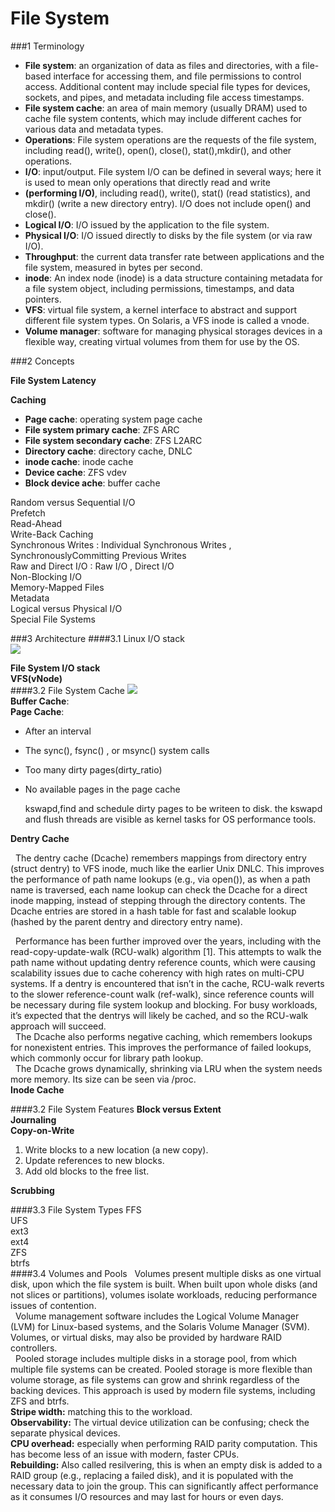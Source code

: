 
# File System 

###1  Terminology  
- **File system**: an organization of data as files and directories, with a file-based interface for accessing them, and file permissions to control access. Additional content may include special file types for devices, sockets, and pipes, and metadata including file access timestamps.
- **File system cache**: an area of main memory (usually DRAM) used to cache file system contents, which may include different caches for various data and metadata types.
- **Operations**: File system operations are the requests of the file system, including read(), write(), open(), close(), stat(),mkdir(), and other operations.
- **I/O**: input/output. File system I/O can be defined in several ways; here it is used to mean only operations that directly read and write
- **(performing I/O)**, including read(), write(), stat() (read statistics), and mkdir() (write a new directory entry). I/O does not include open() and close().
- **Logical I/O**: I/O issued by the application to the file system.
- **Physical I/O**: I/O issued directly to disks by the file system (or via raw I/O).
- **Throughput**: the current data transfer rate between applications and the file system, measured in bytes per second.
- **inode**: An index node (inode) is a data structure containing metadata for a file system object, including permissions, timestamps, and data pointers.
- **VFS**: virtual file system, a kernel interface to abstract and support different file system types. On Solaris, a VFS inode is called a vnode.
- **Volume manager**: software for managing physical storages devices in a flexible way, creating virtual volumes from them for use by the OS.  


###2 Concepts

**File System Latency**   

**Caching**  

   
- **Page cache**:  operating system page cache  
- **File system primary cache**: ZFS ARC  
- **File system secondary cache**: ZFS L2ARC  
- **Directory cache**: directory cache, DNLC  
- **inode cache**:   inode cache  
- **Device cache**:   ZFS vdev   
- **Block device ache**:  buffer cache  

Random versus Sequential I/O  
Prefetch   
Read-Ahead   
Write-Back Caching   
Synchronous Writes : Individual Synchronous Writes ,  SynchronouslyCommitting Previous Writes    
Raw and Direct I/O : Raw I/O ,  Direct I/O    
Non-Blocking I/O  
Memory-Mapped Files   
Metadata   
Logical versus Physical I/O    
Special File Systems  


###3 Architecture
####3.1 Linux I/O stack   
![](https://www.thomas-krenn.com/de/wikiDE/images/b/ba/Linux-storage-stack-diagram_v4.0.png)

**File System I/O stack**  
**VFS(vNode)**  
####3.2 File System Cache
![](https://software.intel.com/sites/default/files/managed/ba/58/vfs1.png)   
**Buffer Cache**:   
**Page Cache**:  

- After an interval  
- The sync(), fsync() , or msync() system calls  
- Too many dirty pages(dirty_ratio)  
- No available pages in the page cache  

   kswapd,find and schedule dirty pages to be writeen to disk. the kswapd and flush threads are visible as kernel tasks for OS performance tools.  

**Dentry Cache**   

  &nbsp;&nbsp;The dentry cache (Dcache) remembers mappings from directory entry (struct dentry) to VFS inode, much like the earlier Unix DNLC. This improves the performance of path name lookups (e.g., via open()), as when a path name is traversed, each name lookup can check the Dcache for a direct inode mapping, instead of stepping through the directory contents. The Dcache entries are stored in a hash table for fast and scalable lookup (hashed by the parent dentry and directory entry name).

  &nbsp;&nbsp;Performance has been further improved over the years, including with the read-copy-update-walk (RCU-walk) algorithm [1]. This attempts to walk the path name without updating dentry reference counts, which were causing scalability issues due to cache coherency with high rates on multi-CPU systems. If a dentry is encountered that isn’t in the cache, RCU-walk reverts to the slower reference-count walk (ref-walk), since  reference counts will be necessary during file system lookup and blocking. For busy workloads, it’s expected that the dentrys will likely be cached, and so the RCU-walk approach will succeed.  
  &nbsp;&nbsp;The Dcache also performs negative caching, which remembers lookups for nonexistent entries. This improves the performance of failed lookups, which commonly occur for library path lookup.  
  &nbsp;&nbsp;The Dcache grows dynamically, shrinking via LRU when the system needs more memory. Its size can be seen via /proc.   
**Inode Cache**  

####3.2 File System Features 
**Block versus Extent**  
**Journaling**  
**Copy-on-Write** 

1. Write blocks to a new location (a new copy).  
2. Update references to new blocks.  
3. Add old blocks to the free list.  

**Scrubbing**  

####3.3 File System Types
FFS  
UFS  
ext3  
ext4  
ZFS  
btrfs  
####3.4 Volumes and Pools
&nbsp;&nbsp;Volumes present multiple disks as one virtual disk, upon which the file system is built. When built upon whole disks (and not slices or partitions), volumes isolate workloads, reducing performance issues of contention.   
&nbsp;&nbsp;Volume management software includes the Logical Volume Manager (LVM) for Linux-based systems, and the Solaris Volume Manager (SVM). Volumes, or virtual disks, may also be provided by hardware RAID controllers.   
&nbsp;&nbsp;Pooled storage includes multiple disks in a storage pool, from which multiple file systems can be created. Pooled storage is more flexible than volume storage, as file systems can grow and shrink regardless of the backing devices. This approach is used by modern file systems, including ZFS and btrfs.    
**Stripe width:** matching this to the workload.   
**Observability:** The virtual device utilization can be confusing; check the separate physical devices.   
**CPU overhead:** especially when performing RAID parity computation. This has become less of an issue with modern, faster CPUs.   
**Rebuilding:** Also called resilvering, this is when an empty disk is added to a RAID group (e.g., replacing a failed disk), and it is populated with the necessary data to join the group. This can significantly affect performance as it consumes I/O resources and may last for hours or even days.      
